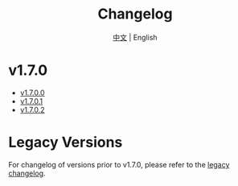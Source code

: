 <h1 align="center">Changelog</h1>

<div align="center">

[中文](ChangeLog.md) | English

</div>

# v1.7.0

- [v1.7.0.0](Changelogs/en/v1.7.0.0.md)
- [v1.7.0.1](Changelogs/en/v1.7.0.1.md)
- [v1.7.0.2](Changelogs/en/v1.7.0.2.md)

# Legacy Versions
For changelog of versions prior to v1.7.0, please refer to the [legacy changelog](Changelogs/en/legacy-changelog.md).